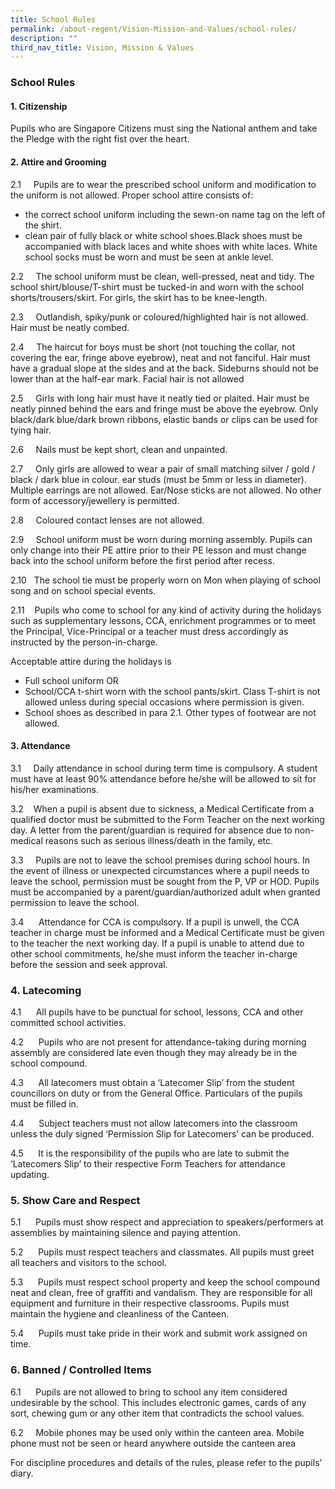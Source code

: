 ```yaml
---
title: School Rules
permalink: /about-regent/Vision-Mission-and-Values/school-rules/
description: ""
third_nav_title: Vision, Mission & Values
---
```

### **School Rules**

#### **1. Citizenship**
    

Pupils who are Singapore Citizens must sing the National anthem and take the Pledge with the right fist over the heart.

#### **2. Attire and Grooming**
    

2.1     Pupils are to wear the prescribed school uniform and modification to the uniform is not allowed. Proper school attire consists of:
 *   the correct school uniform including the sewn-on name tag on the left of the shirt.
  *   clean pair of fully black or white school shoes.Black shoes must be accompanied with black laces and white shoes with white laces. White school socks must be worn and must be seen at ankle level.

2.2     The school uniform must be clean, well-pressed, neat and tidy. The school shirt/blouse/T-shirt must be tucked-in and worn with the school shorts/trousers/skirt. For girls, the skirt has to be knee-length.

2.3     Outlandish, spiky/punk or coloured/highlighted hair is not allowed. Hair must be neatly combed.

2.4     The haircut for boys must be short (not touching the collar, not covering the ear, fringe above eyebrow), neat and not fanciful. Hair must have a gradual slope at the sides and at the back. Sideburns should not be lower than at the half-ear mark. Facial hair is not allowed

2.5     Girls with long hair must have it neatly tied or plaited. Hair must be neatly pinned behind the ears and fringe must be above the eyebrow. Only black/dark blue/dark brown ribbons, elastic bands or clips can be used for tying hair.

2.6     Nails must be kept short, clean and unpainted.

2.7     Only girls are allowed to wear a pair of small matching silver / gold / black / dark blue in colour. ear studs (must be 5mm or less in diameter). Multiple earrings are not allowed. Ear/Nose sticks are not allowed. No other form of accessory/jewellery is permitted. 

2.8     Coloured contact lenses are not allowed.

2.9     School uniform must be worn during morning assembly. Pupils can only change into their PE attire prior to their PE lesson and must change back into the school uniform before the first period after recess.

2.10   The school tie must be properly worn on Mon when playing of school song and on school special events.

2.11    Pupils who come to school for any kind of activity during the holidays such as supplementary lessons, CCA, enrichment programmes or to meet the Principal, Vice-Principal or a teacher must dress accordingly as instructed by the person-in-charge.

Acceptable attire during the holidays is
  *   Full school uniform OR
  *   School/CCA t-shirt worn with the school pants/skirt. Class T-shirt is not allowed unless during special occasions where permission is given.
   *   School shoes as described in para 2.1. Other types of footwear are not allowed.



#### **3. Attendance**
    

3.1     Daily attendance in school during term time is compulsory. A student must have at least 90% attendance before he/she will be allowed to sit for his/her examinations.

3.2    When a pupil is absent due to sickness, a Medical Certificate from a qualified doctor must be submitted to the Form Teacher on the next working day. A letter from the parent/guardian is required for absence due to non-medical reasons such as serious illness/death in the family, etc.

3.3     Pupils are not to leave the school premises during school hours. In the event of illness or unexpected circumstances where a pupil needs to leave the school, permission must be sought from the P, VP or HOD. Pupils must be accompanied by a parent/guardian/authorized adult when granted permission to leave the school.

3.4      Attendance for CCA is compulsory. If a pupil is unwell, the CCA teacher in charge must be informed and a Medical Certificate must be given to the teacher the next working day. If a pupil is unable to attend due to other school commitments, he/she must inform the teacher in-charge before the session and seek approval.

### **4. Latecoming**
    

4.1      All pupils have to be punctual for school, lessons, CCA and other committed school activities.

4.2      Pupils who are not present for attendance-taking during morning assembly are considered late even though they may already be in the school compound.

4.3      All latecomers must obtain a ‘Latecomer Slip’ from the student councillors on duty or from the General Office. Particulars of the pupils must be filled in.

4.4      Subject teachers must not allow latecomers into the classroom unless the duly signed ‘Permission Slip for Latecomers’ can be produced.

4.5      It is the responsibility of the pupils who are late to submit the ‘Latecomers Slip’ to their respective Form Teachers for attendance updating.

### **5. Show Care and Respect**
    

5.1      Pupils must show respect and appreciation to speakers/performers at assemblies by maintaining silence and paying attention.

5.2      Pupils must respect teachers and classmates. All pupils must greet all teachers and visitors to the school.

5.3      Pupils must respect school property and keep the school compound neat and clean, free of graffiti and vandalism. They are responsible for all equipment and furniture in their respective classrooms. Pupils must maintain the hygiene and cleanliness of the Canteen.

5.4      Pupils must take pride in their work and submit work assigned on time.

### **6. Banned / Controlled Items**
    

6.1      Pupils are not allowed to bring to school any item considered undesirable by the school. This includes electronic games, cards of any sort, chewing gum or any other item that contradicts the school values.

6.2     Mobile phones may be used only within the canteen area. Mobile phone must not be seen or heard anywhere outside the canteen area

For discipline procedures and details of the rules, please refer to the pupils’ diary.